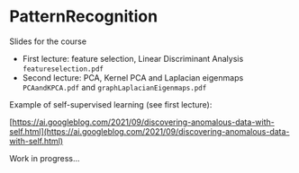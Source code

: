 # PatternRecognition
Slides for the course

* First lecture: feature selection, Linear Discriminant Analysis `featureselection.pdf`
* Second lecture: PCA, Kernel PCA and Laplacian eigenmaps `PCAandKPCA.pdf` and `graphLaplacianEigenmaps.pdf`

Example of self-supervised learning (see first lecture):

[https://ai.googleblog.com/2021/09/discovering-anomalous-data-with-self.html](https://ai.googleblog.com/2021/09/discovering-anomalous-data-with-self.html)

Work in progress...
